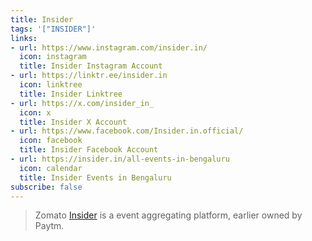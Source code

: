 ```yaml
---
title: Insider
tags: '["INSIDER"]'
links:
- url: https://www.instagram.com/insider.in/
  icon: instagram
  title: Insider Instagram Account
- url: https://linktr.ee/insider.in
  icon: linktree
  title: Insider Linktree
- url: https://x.com/insider_in_
  icon: x
  title: Insider X Account
- url: https://www.facebook.com/Insider.in.official/
  icon: facebook
  title: Insider Facebook Account
- url: https://insider.in/all-events-in-bengaluru
  icon: calendar
  title: Insider Events in Bengaluru
subscribe: false
--- 
```


> Zomato [Insider](https://insider.in/) is a event aggregating platform, earlier owned by Paytm.